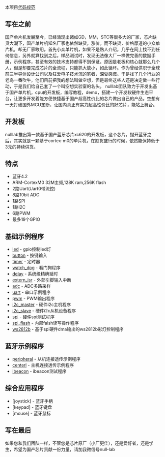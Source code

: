 本项目[代码规范](https://github.com/nulllaborg/c-code-style/blob/master/README_zh.md)
## 写在之前
  国产单片机发展至今，已经涌现出诸如GD，MM，STC等很多大的厂家，芯片缺货大潮下，国产单片机知名厂家也依然缺货，涨价。而不缺货，价格厚道的小众单片机，却无厂家敢用。首先小众单片机，如果不是熟人介绍，几乎在网上找不到任何信息，另外就算找到之后，样品测试时，发现无法像大厂一样做完善的数据手册，示例程序，甚至有效的技术支持都得不到保证。原因是老板和核心就那么几个人，但是却要完成芯片的全流程，只能抓大放小，如此循环。作为曾经供职于全球前三半导体设计公司以及狂爱电子技术沉的笔者，深受感慨。于是找了几个行业的老鸟一番吹牛，他们目前把我的想法叫做空想，但是最终这些人还是决定做一些行动，于是我们给自己套了一个叫空想实验室的名头。
  nulllab团队致力于开发出基于国产单片机，cpu的开发板，编写教程，demo，搭建一个开发软硬件生态平台，让更多开发着能方便快捷基于国产超高性价比的芯片做出自己的产品，空想有一天打破国外MCU垄断，让国内真正有实力超高性价比的好芯片，能站上舞台。

## 开发板
nulllab推出第一款基于国产蓝牙芯片xc620的开发板，这个芯片，抛开蓝牙之后，其实就是一颗基于cortex-m0的单片机，在缺货盛行的时候，依然能保持低于3元的持续供货。

## 特点
- 蓝牙4.2
- ARM-CortexM0 32M主频,128K ram,256K flash
- 2路Uart(Uart0带流控)
- 8路10bit ADC
- 1路SPI
- 1路I2C
- 6路PWM
- 最多19个GPIO

## 基础示例程序

- [led](./Project/led/app/main.c) - gpio控制led灯
- [button]() - 按键输入
- [timer]() - 定时器
- [watch_dog]() - 看门狗程序
- [delay](./Project/led/app/main.c) - 系统级精确延时
- [extern_isr]() - 外部引脚输入中断
- [adc]() - ADC多路采样
- [uart](./Project/uart/app/main.c) - 串口示例程序
- [pwm]() - PWM输出程序
- [i2c_master]() - 硬件i2c主机程序
- [i2c_slave](./Project/i2c_slave/app/main.c) - 硬件i2c从机设备程序
- [spi]() - 硬件spi测试程序
- [spi_flash]() - 内部falsh读写操作程序
- [ws2812b]() - 基于spi硬件dma输出的ws2812b彩灯控制程序

## 蓝牙示例程序
- [peripheral]() - 从机连接透传示例程序
- [centerl]() - 主机连接透传示例程序
- [ibeacon]() - ibeacon测试程序

## 综合应用程序
- [joystick] - 蓝牙手柄
- [keypad] - 蓝牙键盘
- [mouse] - 蓝牙鼠标

## 写在最后
如果您和我们团队一样，不管您是芯片原厂（小厂更佳），还是爱好者，还是学生，希望为国产芯片贡献一份力量，请加我微信号null-lab
